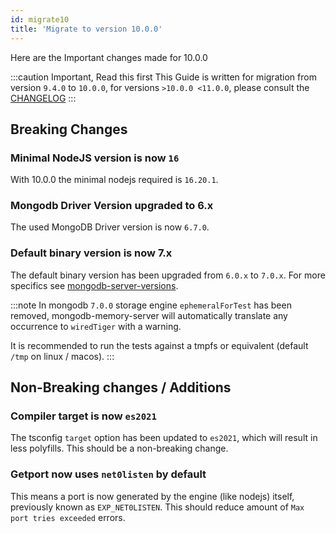 ```yaml
---
id: migrate10
title: 'Migrate to version 10.0.0'
---
```


Here are the Important changes made for 10.0.0

:::caution Important, Read this first
This Guide is written for migration from version `9.4.0` to `10.0.0`, for versions `>10.0.0 <11.0.0`, please consult the [CHANGELOG](https://github.com/typegoose/mongodb-memory-server/blob/master/CHANGELOG.md)
:::

## Breaking Changes

### Minimal NodeJS version is now `16`

With 10.0.0 the minimal nodejs required is `16.20.1`.

### Mongodb Driver Version upgraded to 6.x

The used MongoDB Driver version is now `6.7.0`.

### Default binary version is now 7.x

The default binary version has been upgraded from `6.0.x` to `7.0.x`. For more specifics see [mongodb-server-versions](../mongodb-server-versions.md).

:::note
In mongodb `7.0.0` storage engine `ephemeralForTest` has been removed, mongodb-memory-server will automatically translate any occurrence to `wiredTiger` with a warning.

It is recommended to run the tests against a tmpfs or equivalent (default `/tmp` on linux / macos).
:::

## Non-Breaking changes / Additions

### Compiler target is now `es2021`

The tsconfig `target` option has been updated to `es2021`, which will result in less polyfills.
This should be a non-breaking change.

### Getport now uses `net0listen` by default

This means a port is now generated by the engine (like nodejs) itself, previously known as `EXP_NET0LISTEN`.
This should reduce amount of `Max port tries exceeded` errors.
